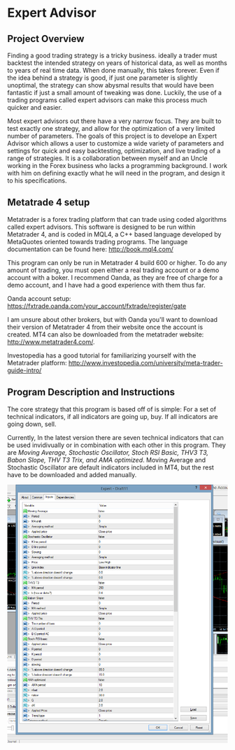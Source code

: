 Expert Advisor
=========================

Project Overview
----------------

 Finding a good trading strategy is a tricky business. ideally a trader must backtest the intended strategy on years of historical data, as well as months to years of real time data. When done manually, this takes forever. Even if the idea behind a strategy is good, if just one parameter is slightly unoptimal, the strategy can show abysmal results that would have been fantastic if just a small amount of tweaking was done. Luckily, the use of a trading programs called expert advisors can make this process much quicker and easier. 

Most expert advisors out there have a very narrow focus. They are built to test exactly one strategy, and allow for the optimization of a very limited number of parameters. The goals of this project is to develope an Expert Advisor which allows a user to customize a wide variety of parameters and settings for quick and easy backtesting, optimization, and live trading of a range of strategies. It is a collaboration between myself and an Uncle working in the Forex business who lacks a programming background. I work with him on defining exactly what he will need in the program, and design it to his specifications. 


Metatrade 4 setup
-----------------

Metatrader is a forex trading platform that can trade using coded algorithms called expert advisors. This software is designed to be run within Metatrader 4, and is coded in MQL4, a C++ based language developed by MetaQuotes oriented towards trading programs. The language documentation can be found here: http://book.mql4.com/ 

This program can only be run in Metatrader 4 build 600 or higher. To do any amount of trading, you must open either a real trading account or a demo account with a boker. I recommend Oanda, as they are free of charge for a demo account, and I have had a good experience with them thus far.	

Oanda account setup: https://fxtrade.oanda.com/your_account/fxtrade/register/gate

I am unsure about other brokers, but with Oanda you'll want to download their version of Metatrader 4 from their website once the account is created.  MT4 can also be downloaded from the metatrader website: http://www.metatrader4.com/. 

Investopedia has a good tutorial for familiarizing yourself with the Metatrader platform: http://www.investopedia.com/university/meta-trader-guide-intro/




Program Description and Instructions
-------------------------------------

The core strategy that this program is based off of is simple:
For a set of technical indicators, if all indicators are going up, buy. If all indicators are going down, sell.

Currently, In the latest version there are seven technical indicators that can be used invidivually or in combination with each other in this program. They are *Moving Average, Stochastic Oscillator, Stoch RSI Basic, THV3 T3, Babon Slope, THV T3 Trix, and AMA optimized*. Moving Average and Stochastic Oscillator are default indicators included in MT4, but the rest have to be downloaded and added manually.

![Top half of settings page](https://github.com/Pastromhaug/Expert-Advisor/blob/master/menu_top_half.png)




